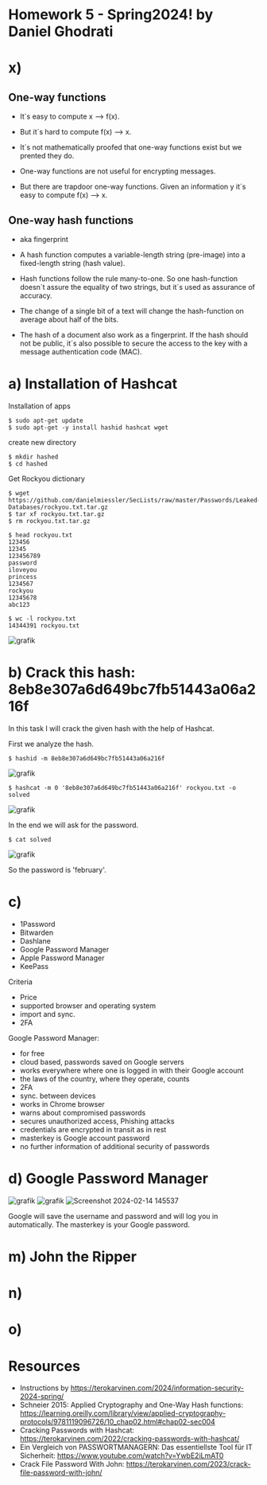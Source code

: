 # Homework 5 - Spring2024! by Daniel Ghodrati

# x)
## One-way functions

- It´s easy to compute x --> f(x). 
- But it´s hard to compute f(x) --> x. 

- It´s not mathematically proofed that one-way functions exist but we prented they do.

- One-way functions are not useful for encrypting messages.
- But there are trapdoor one-way functions. Given an information y it´s easy to compute f(x) --> x. 

## One-way hash functions

- aka fingerprint
- A hash function computes a variable-length string (pre-image) into a fixed-length string (hash value).

- Hash functions follow the rule many-to-one. So one hash-function doesn´t assure the equality of two strings, but it´s used as assurance of accuracy.

- The change of a single bit of a text will change the hash-function on average about half of the bits.

- The hash of a document also work as a fingerprint. If the hash should not be public, it´s also possible to secure the access to the key with a message authentication code (MAC).


# a) Installation of Hashcat

Installation of apps

    $ sudo apt-get update
    $ sudo apt-get -y install hashid hashcat wget

create new directory
    
    $ mkdir hashed
    $ cd hashed

Get Rockyou dictionary

    $ wget https://github.com/danielmiessler/SecLists/raw/master/Passwords/Leaked-Databases/rockyou.txt.tar.gz
    $ tar xf rockyou.txt.tar.gz
    $ rm rockyou.txt.tar.gz

    $ head rockyou.txt
    123456
    12345
    123456789
    password
    iloveyou
    princess
    1234567
    rockyou
    12345678
    abc123
    
    $ wc -l rockyou.txt 
    14344391 rockyou.txt

![grafik](https://github.com/danielginfinland/InformationSecurityCourse/assets/156656492/67e65867-0a45-40fb-ad5e-0b9b9057401b)


# b) Crack this hash: 8eb8e307a6d649bc7fb51443a06a216f

In this task I will crack the given hash with the help of Hashcat. 

First we analyze the hash. 

    $ hashid -m 8eb8e307a6d649bc7fb51443a06a216f

![grafik](https://github.com/danielginfinland/InformationSecurityCourse/assets/156656492/b6520147-dfdc-4a4d-bce6-fd9f9830bbfe)

    $ hashcat -m 0 '8eb8e307a6d649bc7fb51443a06a216f' rockyou.txt -o solved

![grafik](https://github.com/danielginfinland/InformationSecurityCourse/assets/156656492/d17dd6d2-613a-4be1-bcae-7f7ab18101c0)

In the end we will ask for the password. 

    $ cat solved 
![grafik](https://github.com/danielginfinland/InformationSecurityCourse/assets/156656492/8a1df57d-9529-47d0-9386-9e725c7a0fdc)

So the password is 'february'.


# c)
- 1Password
- Bitwarden
- Dashlane
- Google Password Manager
- Apple Password Manager
- KeePass

Criteria
- Price
- supported browser and operating system
- import and sync.
- 2FA

Google Password Manager: 
- for free
- cloud based, passwords saved on Google servers
- works everywhere where one is logged in with their Google account
- the laws of the country, where they operate, counts
- 2FA
- sync. between devices
- works in Chrome browser
- warns about compromised passwords
- secures unauthorized access, Phishing attacks
- credentials are encrypted in transit as in rest
- masterkey is Google account password
- no further information of additional security of passwords

# d) Google Password Manager

![grafik](https://github.com/danielginfinland/InformationSecurityCourse/assets/156656492/70cd11f9-81dd-46d8-b7c6-cc8d80be9ce3)
![grafik](https://github.com/danielginfinland/InformationSecurityCourse/assets/156656492/76d18f2e-5885-4397-8be4-d4584cabe9c4)
![Screenshot 2024-02-14 145537](https://github.com/danielginfinland/InformationSecurityCourse/assets/156656492/3583bc20-b358-4623-b77a-c660631601e8)

Google will save the username and password and will log you in automatically. The masterkey is your Google password. 


# m) John the Ripper



# n)

# o)

# Resources
- Instructions by https://terokarvinen.com/2024/information-security-2024-spring/
- Schneier 2015: Applied Cryptography and One-Way Hash functions: https://learning.oreilly.com/library/view/applied-cryptography-protocols/9781119096726/10_chap02.html#chap02-sec004
- Cracking Passwords with Hashcat: https://terokarvinen.com/2022/cracking-passwords-with-hashcat/
- Ein Vergleich von PASSWORTMANAGERN: Das essentiellste Tool für IT Sicherheit: https://www.youtube.com/watch?v=YwbE2iLmAT0
- Crack File Password With John: https://terokarvinen.com/2023/crack-file-password-with-john/
